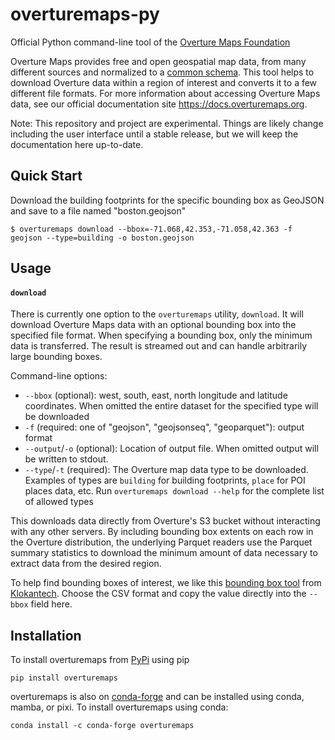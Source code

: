 # overturemaps-py

Official Python command-line tool of the [Overture Maps Foundation](https://overturemaps.org)

Overture Maps provides free and open geospatial map data, from many different sources and normalized to a
[common schema](https://github.com/OvertureMaps/schema). This tool helps to download Overture data
within a region of interest and converts it to a few different file formats. For more information about accessing
Overture Maps data, see our official documentation site https://docs.overturemaps.org.

Note: This repository and project are experimental. Things are likely change including the user interface
until a stable release, but we will keep the documentation here up-to-date.

## Quick Start

Download the building footprints for the specific bounding box as GeoJSON and save to a file named "boston.geojson"

```
$ overturemaps download --bbox=-71.068,42.353,-71.058,42.363 -f geojson --type=building -o boston.geojson
```

## Usage

#### `download`
There is currently one option to the `overturemaps` utility, `download`. It will download Overture Maps data
with an optional bounding box into the specified file format. When specifying a bounding box,
only the minimum data is transferred. The result is streamed out and can handle arbitrarily
large bounding boxes.

Command-line options:
* `--bbox` (optional): west, south, east, north longitude and latitude coordinates. When omitted the
entire dataset for the specified type will be downloaded
* `-f` (required: one of "geojson", "geojsonseq", "geoparquet"): output format
* `--output`/`-o` (optional): Location of output file. When omitted output will be written to stdout.
* `--type`/`-t` (required): The Overture map data type to be downloaded. Examples of types are `building`
for building footprints, `place` for POI places data, etc. Run `overturemaps download --help` for the
complete list of allowed types

This downloads data directly from Overture's S3 bucket without interacting with any other servers. 
By including bounding box extents on each row in the Overture distribution, the underlying Parquet
readers use the Parquet summary statistics to download the minimum amount of data
necessary to extract data from the desired region.

To help find bounding boxes of interest, we like this [bounding box tool](https://boundingbox.klokantech.com/)
from [Klokantech](https://www.klokantech.com/). Choose the CSV format and copy the value directly into
the `--bbox` field here.


## Installation

To install overturemaps from [PyPi](https://pypi.org/project/overturemaps/) using pip

```shell
pip install overturemaps
```

overturemaps is also on [conda-forge](https://anaconda.org/conda-forge/overturemaps) and can be installed using conda, mamba, or pixi. To install overturemaps using conda:

```shell
conda install -c conda-forge overturemaps
```
